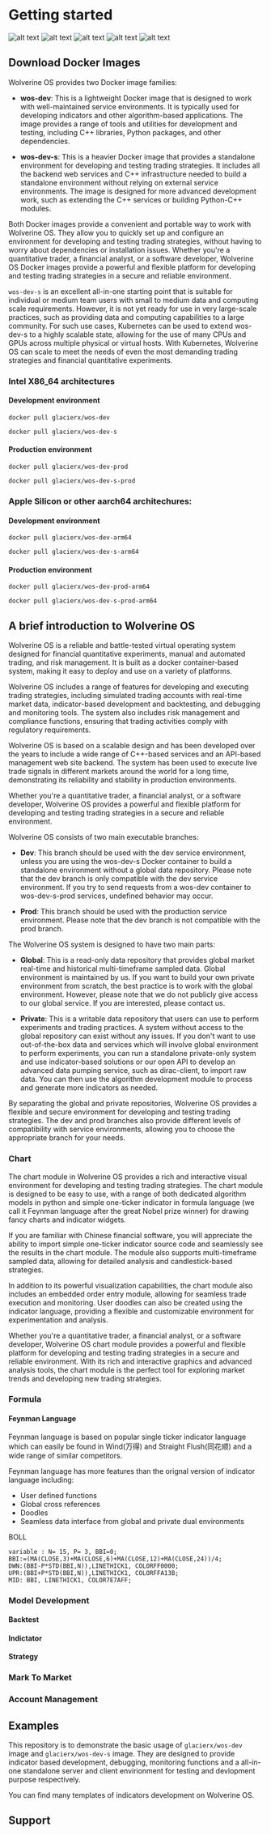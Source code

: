# Getting started

![alt text](docs/imgs/wos-portal.png)
![alt text](docs/imgs/wos-algo.png)
![alt text](docs/imgs/wos-monitor.png)
![alt text](docs/imgs/wos-charts.png)
![alt text](docs/imgs/wos-trade.png)

## Download Docker Images

Wolverine OS provides two Docker image families:

* **wos-dev**: This is a lightweight Docker image that is designed to work with well-maintained service environments. It is typically used for developing indicators and other algorithm-based applications. The image provides a range of tools and utilities for development and testing, including C++ libraries, Python packages, and other dependencies.

* **wos-dev-s**: This is a heavier Docker image that provides a standalone environment for developing and testing trading strategies. It includes all the backend web services and C++ infrastructure needed to build a standalone environment without relying on external service environments. The image is designed for more advanced development work, such as extending the C++ services or building Python-C++ modules.

Both Docker images provide a convenient and portable way to work with Wolverine OS. They allow you to quickly set up and configure an environment for developing and testing trading strategies, without having to worry about dependencies or installation issues. Whether you're a quantitative trader, a financial analyst, or a software developer, Wolverine OS Docker images provide a powerful and flexible platform for developing and testing trading strategies in a secure and reliable environment.

`wos-dev-s` is an excellent all-in-one starting point that is suitable for individual or medium team users with small to medium data and computing scale requirements. However, it is not yet ready for use in very large-scale practices, such as providing data and computing capabilities to a large community. For such use cases, Kubernetes can be used to extend wos-dev-s to a highly scalable state, allowing for the use of many CPUs and GPUs across multiple physical or virtual hosts. With Kubernetes, Wolverine OS can scale to meet the needs of even the most demanding trading strategies and financial quantitative experiments.

### Intel X86_64 architectures

#### Development environment

```
docker pull glacierx/wos-dev
```

```
docker pull glacierx/wos-dev-s
```

#### Production environment

```
docker pull glacierx/wos-dev-prod
```

```
docker pull glacierx/wos-dev-s-prod
```

### Apple Silicon or other aarch64 architechures:

#### Development environment

```
docker pull glacierx/wos-dev-arm64
```

```
docker pull glacierx/wos-dev-s-arm64
```

#### Production environment

```
docker pull glacierx/wos-dev-prod-arm64
```

```
docker pull glacierx/wos-dev-s-prod-arm64
```

## A brief introduction to Wolverine OS

Wolverine OS is a reliable and battle-tested virtual operating system designed for financial quantitative experiments, manual and automated trading, and risk management. It is built as a docker container-based system, making it easy to deploy and use on a variety of platforms.

Wolverine OS includes a range of features for developing and executing trading strategies, including simulated trading accounts with real-time market data, indicator-based development and backtesting, and debugging and monitoring tools. The system also includes risk management and compliance functions, ensuring that trading activities comply with regulatory requirements.

Wolverine OS is based on a scalable design and has been developed over the years to include a wide range of C++-based services and an API-based management web site backend. The system has been used to execute live trade signals in different markets around the world for a long time, demonstrating its reliability and stability in production environments.

Whether you're a quantitative trader, a financial analyst, or a software developer, Wolverine OS provides a powerful and flexible platform for developing and testing trading strategies in a secure and reliable environment.


Wolverine OS consists of two main executable branches:

* **Dev**: This branch should be used with the dev service environment, unless you are using the wos-dev-s Docker container to build a standalone environment without a global data repository. Please note that the dev branch is only compatible with the dev service environment. If you try to send requests from a wos-dev container to wos-dev-s-prod services, undefined behavior may occur.

* **Prod**: This branch should be used with the production service environment. Please note that the dev branch is not compatible with the prod branch.

The Wolverine OS system is designed to have two main parts:

* **Global**: This is a read-only data repository that provides global market real-time and historical multi-timeframe sampled data. Global environment is maintained by us. If you want to build your own private environment from scratch, the best practice is to work with the global environment. However, please note that we do not publicly give access to our global service. If you are interested, please contact us.

* **Private**: This is a writable data repository that users can use to perform experiments and trading practices. A system without access to the global repository can exist without any issues. If you don't want to use out-of-the-box data and services  which will involve global environment to perform experiments, you can run a standalone private-only system and use indicator-based solutions or our open API to develop an advanced data pumping service, such as dirac-client, to import raw data. You can then use the algorithm development module to process and generate more indicators as needed.

By separating the global and private repositories, Wolverine OS provides a flexible and secure environment for developing and testing trading strategies. The dev and prod branches also provide different levels of compatibility with service environments, allowing you to choose the appropriate branch for your needs.

### Chart



The chart module in Wolverine OS provides a rich and interactive visual environment for developing and testing trading strategies. The chart module is designed to be easy to use, with a range of both dedicated algorithm models in python and simple one-ticker indicator in formula language (we call it Feynman language after the great Nobel prize winner) for drawing fancy charts and indicator widgets.

If you are familiar with Chinese financial software, you will appreciate the ability to import simple one-ticker indicator source code and seamlessly see the results in the chart module. The module also supports multi-timeframe sampled data, allowing for detailed analysis and candlestick-based strategies.

In addition to its powerful visualization capabilities, the chart module also includes an embedded order entry module, allowing for seamless trade execution and monitoring. User doodles can also be created using the indicator language, providing a flexible and customizable environment for experimentation and analysis.

Whether you're a quantitative trader, a financial analyst, or a software developer, Wolverine OS chart module provides a powerful and flexible platform for developing and testing trading strategies in a secure and reliable environment. With its rich and interactive graphics and advanced analysis tools, the chart module is the perfect tool for exploring market trends and developing new trading strategies.

### Formula

#### Feynman Language

Feynman language is based on popular single ticker indicator language which can easily be found in Wind(万得) and Straight Flush(同花顺) and a wide range of similar competitors.

Feynman language has more features than the orignal version of indicator language including:

* User defined functions
* Global cross references
* Doodles
* Seamless data interface from global and private dual environments

BOLL

```
variable : N= 15, P= 3, BBI=0;
BBI:=(MA(CLOSE,3)+MA(CLOSE,6)+MA(CLOSE,12)+MA(CLOSE,24))/4;
DWN:(BBI-P*STD(BBI,N)),LINETHICK1, COLORFF0000;
UPR:(BBI+P*STD(BBI,N)),LINETHICK1, COLORFFA13B;
MID: BBI, LINETHICK1, COLOR7E7AFF;
```



### Model Development

#### Backtest

#### Indictator

#### Strategy

### Mark To Market

### Account Management

## Examples

This repository is to demonstrate the basic usage of `glacierx/wos-dev` image and `glacierx/wos-dev-s` image. They are designed to provide indicator based development, debugging, monitoring functions and a all-in-one standalone server and client envirionment for testing and devlopment purpose respectively.

You can find many templates of indicators development on Wolverine OS. 



## Support